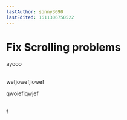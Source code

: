 ```yaml
---
lastAuthor: sonny3690
lastEdited: 1611306750522
---
```

# Fix Scrolling problems

ayooo

\
wefjowefjiowef

qwoiefiqwjef

\
f
